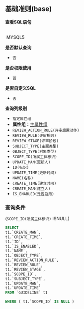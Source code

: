 ## 基础准则(base) <!-- {docsify-ignore-all} -->



<p class="panel-title"><b>查看SQL语句</b></p>
<br>

<el-row>
&nbsp;<el-tag @click="MYSQL5 = true">MYSQL5</el-tag>
</el-row>

<br>
<p class="panel-title"><b>是否默认查询</b></p>

* `否`

<p class="panel-title"><b>是否权限使用</b></p>

* `否`

<p class="panel-title"><b>是否自定义SQL</b></p>

* `否`

<p class="panel-title"><b>查询列级别</b></p>

* `指定属性组`
*  **属性组：**[主属性组](#)
  * `REVIEW_ACTION_RULE(评审后置动作)`
  * `REVIEW_RULE(评审规则)`
  * `REVIEW_STAGE(评审阶段)`
  * `SUBJECT_TYPE(主题类型)`
  * `OBJECT_TYPE(对象类型)`
  * `SCOPE_ID(所属主体标识)`
  * `UPDATE_MAN(更新人)`
  * `ID(标识)`
  * `UPDATE_TIME(更新时间)`
  * `NAME(名称)`
  * `CREATE_TIME(建立时间)`
  * `CREATE_MAN(建立人)`
  * `IS_ENABLED(是否启用)`



### 查询条件

(`SCOPE_ID(所属主体标识)` ISNULL)





<el-dialog v-model="MYSQL5" title="MYSQL5">

```sql
SELECT
t1.`CREATE_MAN`,
t1.`CREATE_TIME`,
t1.`ID`,
t1.`IS_ENABLED`,
t1.`NAME`,
t1.`OBJECT_TYPE`,
t1.`REVIEW_ACTION_RULE`,
t1.`REVIEW_RULE`,
t1.`REVIEW_STAGE`,
t1.`SCOPE_ID`,
t1.`SUBJECT_TYPE`,
t1.`UPDATE_MAN`,
t1.`UPDATE_TIME`
FROM `GUIDELINE` t1 

WHERE ( t1.`SCOPE_ID` IS NULL )
```

</el-dialog>

<script>
 const { createApp } = Vue
  createApp({
    data() {
      return {
                MYSQL5 : false
        
      }
    },
    methods: {
    }
  }).use(ElementPlus).mount('#app')
</script>